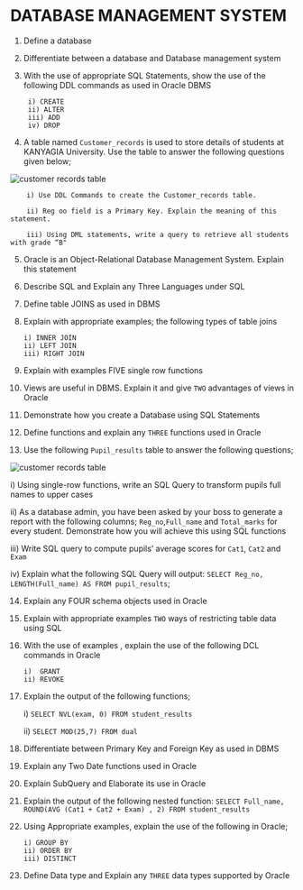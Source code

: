 ﻿# DATABASE MANAGEMENT SYSTEM

1.  Define a database

2.  Differentiate between a database and Database management system

3.  With the use of appropriate SQL Statements, show the use of the following DDL commands as used in Oracle DBMS

         i) CREATE
         ii) ALTER
         iii) ADD
         iv) DROP

4.  A table named `Customer_records` is used to store details of students at KANYAGIA University. Use the table to answer the following questions given below;

![customer records table](images/customerRecords.jpg)

        i) Use DDL Commands to create the Customer_records table.

        ii) Reg oo field is a Primary Key. Explain the meaning of this statement.

        iii) Using DML statements, write a query to retrieve all students with grade “B"

5.  Oracle is an Object-Relational Database Management System. Explain this statement

6.  Describe SQL and Explain any Three Languages under SQL

7.  Define table JOINS as used in DBMS

8.  Explain with appropriate examples; the following types of table joins

        i) INNER JOIN
        ii) LEFT JOIN
        iii) RIGHT JOIN

9.  Explain with examples FIVE single row functions

10. Views are useful in DBMS. Explain it and give `TWO` advantages of views in Oracle

11. Demonstrate how you create a Database using SQL Statements

12. Define functions and explain any `THREE` functions used in Oracle

13. Use the following `Pupil_results` table to answer the following questions;

![customer records table](images/pupilResults.jpg)

i) Using single-row functions, write an SQL Query to transform pupils full names to upper cases

ii) As a database admin, you have been asked by your boss to generate a report with the following columns; `Reg_no`,`Full_name` and `Total_marks` for every student. Demonstrate how you will achieve this using SQL functions

iii) Write SQL query to compute pupils’ average scores for `Cat1`, `Cat2` and `Exam`

iv) Explain what the following SQL Query will output:
`SELECT Reg_no, LENGTH(Full_name) AS FROM pupil_results`;

14. Explain any FOUR schema objects used in Oracle

15. Explain with appropriate examples `TWO` ways of restricting table data using SQL

16. With the use of examples , explain the use of the following DCL commands in Oracle

        i)  GRANT
        ii) REVOKE

17. Explain the output of the following functions;

    i) `SELECT NVL(exam, 0) FROM student_results`

    ii) `SELECT MOD(25,7) FROM dual`

18. Differentiate between Primary Key and Foreign Key as used in DBMS

19. Explain any Two Date functions used in Oracle

20. Explain SubQuery and Elaborate its use in Oracle

21. Explain the output of the following nested function: `SELECT Full_name, ROUND(AVG (Cat1 + Cat2 + Exam) , 2) FROM student_results`

22. Using Appropriate examples, explain the use of the following in Oracle;

        i) GROUP BY
        ii) ORDER BY
        iii) DISTINCT

23. Define Data type and Explain any `THREE` data types supported by Oracle
